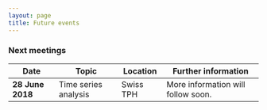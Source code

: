 ```yaml
---
layout: page
title: Future events
---
```





### Next meetings
| Date   | Topic   | Location   | Further information   |
|--------|---------|------------|-----------------------|
| **28 June 2018** | Time series analysis | Swiss TPH |  More information will follow soon. |
